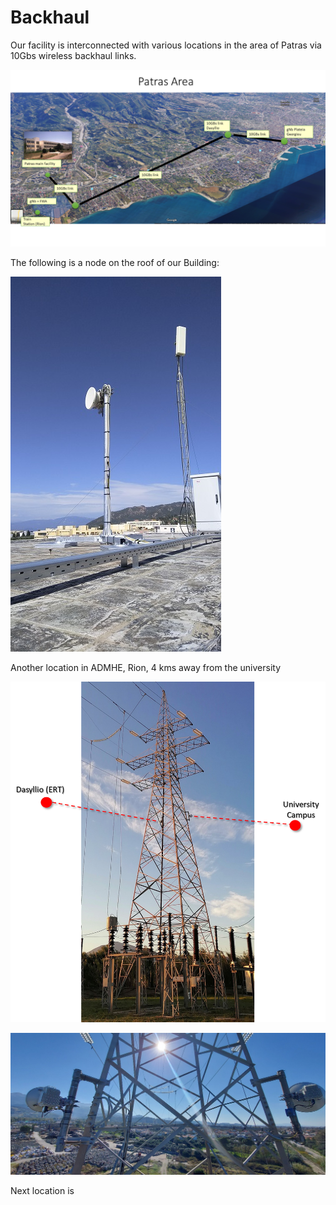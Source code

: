 <!-- TITLE: Backhaul -->
<!-- SUBTITLE: A quick summary of Backhaul -->

# Backhaul
Our facility is interconnected with various locations in the area of Patras via 10Gbs wireless backhaul links.


![Patras Area](/uploads/images/patras-areaplansslide-2.png  "Patras Area")

The following is a node on the roof of our Building:

![img-20200506-16392.jpg](/uploads/radio-equipment/img-20200506-16392.jpg "img-20200506-16392.jpg")

Another location in ADMHE, Rion, 4 kms away from the university

![Pilaradmhe 01](/uploads/radio-equipment/pilaradmhe-01.png "Pilaradmhe 01")

![Pilaradmhe 02](/uploads/radio-equipment/pilaradmhe-02.png "Pilaradmhe 02")

Next location is 

